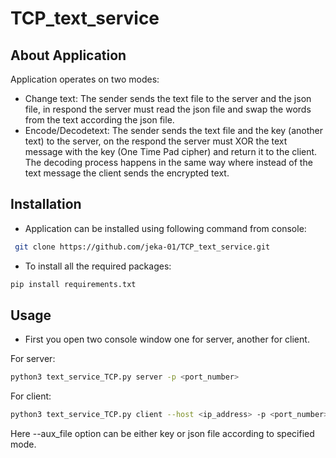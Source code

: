 # TCP_text_service
## About Application
Application operates on two modes:
 - Change text: The sender sends the text file to the server and the json file, in respond the server must read the json file and swap the words from the text according the json file.
 - Encode/Decodetext: The sender sends the text file and the key (another text) to the server, on the respond the server must XOR the text message with the key (One Time Pad cipher) and return it to the client. The decoding process happens in the same way where instead of the text message the client sends the encrypted text.
 
 ## Installation
 - Application can be installed using following command from console:
 ```sh
  git clone https://github.com/jeka-01/TCP_text_service.git
 ```
 - To install all the required packages:
  ```sh
  pip install requirements.txt
 ```
 
 ## Usage
  - First you open two console window one for server, another for client.
  
  For server:
   ```sh
  python3 text_service_TCP.py server -p <port_number>
   ```
   For client:
   ```sh
  python3 text_service_TCP.py client --host <ip_address> -p <port_number> --mode <mode> --msg_file <file_path> --aux_file <file_path>
   ```
   Here --aux_file option can be either key or json file according to specified mode.
